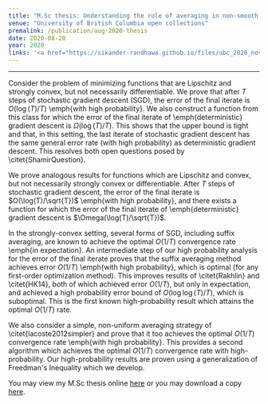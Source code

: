 ```yaml
---
title: "M.Sc thesis: Understanding the role of averaging in non-smooth stochastic gradient descent"
venue: "University of British Columbia open collections"
premalink: /publication/aug-2020-thesis
date: 2020-08-28
year: 2020
links: '<a href="https://sikander-randhawa.github.io/files/ubc_2020_november_randhawa_sikander.pdf">PDF</a>'
---
```


---


Consider the problem of minimizing functions that are Lipschitz and strongly
convex, but not necessarily differentiable.
We prove that after $T$ steps of stochastic gradient descent (SGD),
the error of the final iterate is $O(\log(T)/T)$ \emph{with high probability}.
We also construct a function from this class for which the error of the final iterate of \emph{deterministic} gradient descent is $\Omega(\log(T)/T)$.
This shows that the upper bound is tight and that, in this setting,
the last iterate of stochastic gradient descent has the same general error rate (with high probability) as deterministic gradient descent.
This resolves both open questions posed by \citet{ShamirQuestion}.

We prove analogous results for functions which are Lipschitz and convex, but not necessarily strongly convex or differentiable. After $T$ steps of stochastic gradient descent,
the error of the final iterate is $O(\log(T)/\sqrt{T})$ \emph{with high probability}, and there exists a function for which the error of the final iterate of \emph{deterministic} gradient descent is $\Omega(\log(T)/\sqrt{T})$.


In the strongly-convex setting, several forms of SGD, including suffix averaging, are known to achieve the optimal $O(1/T)$ convergence rate \emph{in expectation}. An intermediate step of our high probability analysis for the error of the final iterate proves that the suffix averaging method
achieves error $O(1/T)$ \emph{with high probability}, which is optimal (for any first-order optimization method).
This improves results of \citet{Rakhlin} and \citet{HK14}, both of which
achieved error $O(1/T)$, but only in expectation,
and achieved a high probability error bound of $O(\log \log(T)/T)$,
which is suboptimal. This is the first known high-probability result which attains the optimal $O(1/T)$ rate. 

We also consider a simple, non-uniform averaging strategy of \citet{lacoste2012simpler} and prove that it too achieves the optimal $O(1/T)$ convergence rate \emph{with high probability}. This provides a second algorithm which achieves the optimal $O(1/T)$ convergence rate with high-probability. Our high-probability results are proven using a generalization of Freedman's Inequality which we develop. 

You may view my M.Sc thesis online [here](https://open.library.ubc.ca/cIRcle/collections/ubctheses/24/items/1.0392916) or you may download a copy [here](https://sikander-randhawa.github.io/files/ubc_2020_november_randhawa_sikander.pdf).